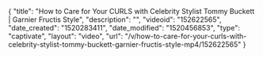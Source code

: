 {
    "title": "How to Care for Your CURLS with Celebrity Stylist Tommy Buckett | Garnier Fructis Style",
    "description": "",
    "videoid": "152622565",
    "date_created": "1520283411",
    "date_modified": "1520456853",
    "type": "captivate",
    "layout": "video",
    "url": "\/v\/how-to-care-for-your-curls-with-celebrity-stylist-tommy-buckett-garnier-fructis-style-mp4\/152622565"
}